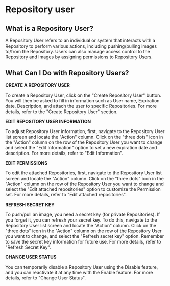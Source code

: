# Repository user

## What is a Repository User?

A Repository User refers to an individual or system that interacts with a Repository to perform various actions, including pushing/pulling images to/from the Repository. Users can also manage access control to the Repository and Images by assigning permissions to Repository Users.

## What Can I Do with Repository Users?

**CREATE A REPOSITORY USER**

To create a Repository User, click on the "Create Repository User" button. You will then be asked to fill in information such as User name, Expiration date, Description, and attach the user to specific Repositories. For more details, refer to the "Create Repository User" section.

**EDIT REPOSITORY USER INFORMATION**

To adjust Repository User information, first, navigate to the Repository User list screen and locate the "Action" column. Click on the "three dots" icon in the "Action" column on the row of the Repository User you want to change and select the "Edit Information" option to set a new expiration date and description. For more details, refer to "Edit Information".

**EDIT PERMISSIONS**

To edit the attached Repositories, first, navigate to the Repository User list screen and locate the "Action" column. Click on the "three dots" icon in the "Action" column on the row of the Repository User you want to change and select the "Edit attached repositories" option to customize the Permission set. For more details, refer to "Edit attached repositories".

**REFRESH SECRET KEY**

To push/pull an image, you need a secret key (for private Repositories). If you forget it, you can refresh your secret key. To do this, navigate to the Repository User list screen and locate the "Action" column. Click on the "three dots" icon in the "Action" column on the row of the Repository User you want to change, and select the "Refresh secret key" option. Remember to save the secret key information for future use. For more details, refer to "Refresh Secret Key".

**CHANGE USER STATUS**

You can temporarily disable a Repository User using the Disable feature, and you can reactivate it at any time with the Enable feature. For more details, refer to "Change User Status".
